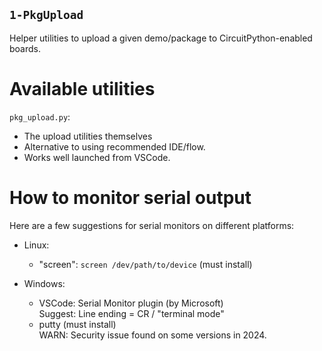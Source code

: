 ## `1-PkgUpload`
<!----------------------------------------------------------------------------->
Helper utilities to upload a given demo/package to CircuitPython-enabled boards.

# Available utilities
<!----------------------------------------------------------------------------->
`pkg_upload.py`:
- The upload utilities themselves
- Alternative to using recommended IDE/flow.
- Works well launched from VSCode.

# How to monitor serial output
<!----------------------------------------------------------------------------->
Here are a few suggestions for serial monitors on different platforms:

- Linux:
  - "screen": `screen /dev/path/to/device` (must install)

- Windows:
  - VSCode: Serial Monitor plugin (by Microsoft)<br>
    Suggest: Line ending = CR / "terminal mode"
  - putty (must install)<br>
    WARN: Security issue found on some versions in 2024.
